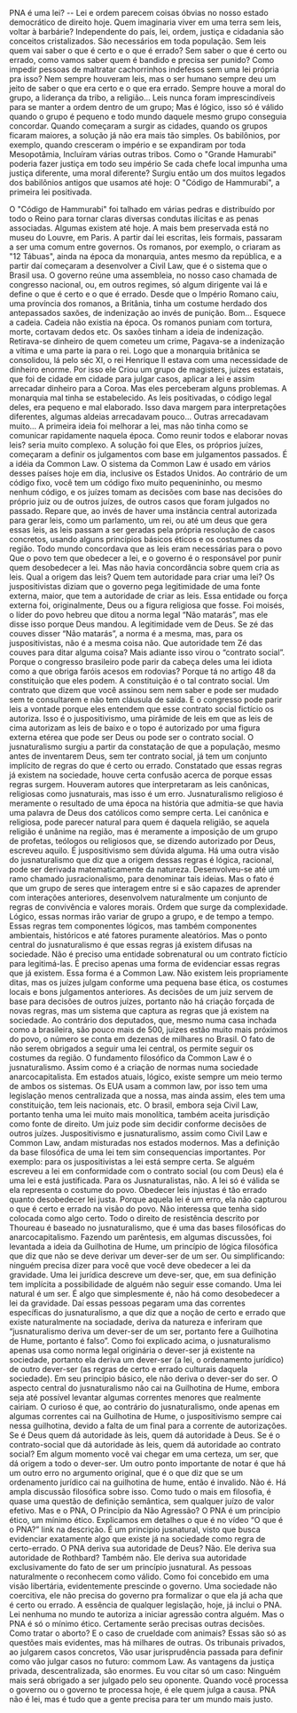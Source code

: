 ﻿PNA é uma lei? -- 
Lei e ordem parecem coisas óbvias no nosso estado democrático de direito hoje. Quem imaginaria viver em uma terra sem leis, voltar à barbárie? Independente do país, lei, ordem, justiça e cidadania são conceitos cristalizados. São necessários em toda população. Sem leis quem vai saber o que é certo e o que é errado? Sem saber o que é certo ou errado, como vamos saber quem é bandido e precisa ser punido? Como impedir pessoas de maltratar cachorrinhos indefesos sem uma lei própria pra isso? 
Nem sempre houveram leis, mas o ser humano sempre deu um jeito de saber o que era certo e o que era errado. Sempre houve a moral do grupo, a liderança da tribo, a religião... Leis nunca foram imprescindíveis para se manter a ordem dentro de um grupo; Mas é lógico, isso só é válido quando o grupo é pequeno e todo mundo daquele mesmo grupo conseguia concordar. 
Quando começaram a surgir as cidades, quando os grupos ficaram maiores, a solução já não era mais tão simples. Os babilônios, por exemplo, quando cresceram o império e se expandiram por toda Mesopotâmia, Incluíram várias outras tribos. Como o "Grande Hamurabi" poderia fazer justiça em todo seu império Se cada chefe local impunha uma justiça diferente, uma moral diferente? Surgiu então um dos muitos legados dos babilônios antigos que usamos até hoje: O "Código de Hammurabi", a primeira lei positivada. 

O "Código de Hammurabi" foi talhado em várias pedras e distribuído por todo o Reino para tornar claras diversas condutas ilícitas e as penas associadas. Algumas existem até hoje. A mais bem preservada está no museu do Louvre, em Paris. A partir daí lei escritas, leis formais, passaram a ser uma comum entre governos. 
Os romanos, por exemplo, o criaram as "12 Tábuas", ainda na época da monarquia, antes mesmo da república, e a partir daí começaram a desenvolver a Civil Law, que é o sistema que o Brasil usa. O governo reúne uma assembleia, no nosso caso chamada de congresso nacional, ou, em outros regimes, só algum dirigente vai lá e define o que é certo e o que é errado. 
Desde que o Império Romano caiu, uma província dos romanos, a Britânia, tinha um costume herdado dos antepassados saxões, de indenização ao invés de punição. Bom... Esquece a cadeia. Cadeia não existia na época. Os romanos puniam com tortura, morte, cortavam dedos etc. Os saxões tinham a ideia de indenização. Retirava-se dinheiro de quem cometeu um crime, Pagava-se a indenização a vítima e uma parte ia para o rei. Logo que a monarquia britânica se consolidou, lá pelo séc XI, o rei Henrique II estava com uma necessidade de dinheiro enorme. Por isso ele Criou um grupo de magisters, juízes estatais, que foi de cidade em cidade para julgar casos, aplicar a lei e assim arrecadar dinheiro para a Coroa. Mas eles perceberam alguns problemas. A monarquia mal tinha se estabelecido. As leis positivadas, o código legal deles, era pequeno e mal elaborado. Isso dava margem para interpretações diferentes, algumas aldeias arrecadavam pouco... Outras arrecadavam muito... A primeira ideia foi melhorar a lei, mas não tinha como se comunicar rapidamente naquela época. Como reunir todos e elaborar novas leis? seria muito complexo. 
A solução foi que Eles, os próprios juízes, começaram a definir os julgamentos com base em julgamentos passados. É a idéia da Common Law. O sistema da Common Law é usado em vários desses países hoje em dia, inclusive os Estados Unidos. 
Ao contrário de um código fixo, você tem um código fixo muito pequenininho, ou mesmo nenhum código, e os juízes tomam as decisões com base nas decisões do próprio juiz ou de outros juízes, de outros casos que foram julgados no passado. Repare que, ao invés de haver uma instância central autorizada para gerar leis, como um parlamento, um rei, ou até um deus que gera essas leis, as leis passam a ser geradas pela própria resolução de casos concretos, usando alguns princípios básicos éticos e os costumes da região. Todo mundo concordava que as leis eram necessárias para o povo Que o povo tem que obedecer a lei, e o governo é o responsável por punir quem desobedecer a lei. Mas não havia concordância sobre quem cria as leis. 
Qual a origem das leis? Quem tem autoridade para criar uma lei? Os juspositivistas diziam que o governo pega legitimidade de uma fonte externa, maior, que tem a autoridade de criar as leis. Essa entidade ou força externa foi, originalmente, Deus ou a figura religiosa que fosse. Foi moisés, o líder do povo hebreu que ditou a norma legal “Não matarás”, mas ele disse isso porque Deus mandou. A legitimidade vem de Deus. Se zé das couves disser “Não matarás”, a norma é a mesma, mas, para os juspositivistas, não é a mesma coisa não. Que autoridade tem Zé das couves para ditar alguma coisa? Mais adiante isso virou o “contrato social”. Porque o congresso brasileiro pode parir da cabeça deles uma lei idiota como a que obriga faróis acesos em rodovias? Porque tá no artigo 48 da constituição que eles podem. 
A constituição é o tal contrato social. Um contrato que dizem que você assinou sem nem saber e pode ser mudado sem te consultarem e não tem cláusula de saída. E o congresso pode parir leis a vontade porque eles entendem que esse contrato social fictício os autoriza. Isso é o juspositivismo, uma pirâmide de leis em que as leis de cima autorizam as leis de baixo e o topo é autorizado por uma figura externa etérea que pode ser Deus ou pode ser o contrato social. 
O jusnaturalismo surgiu a partir da constatação de que a população, mesmo antes de inventarem Deus, sem ter contrato social, já tem um conjunto implícito de regras do que é certo ou errado. Constatado que essas regras já existem na sociedade, houve certa confusão acerca de porque essas regras surgem. 
Houveram autores que interpretaram as leis canônicas, religiosas como jusnaturais, mas isso é um erro. Jusnaturalismo religioso é meramente o resultado de uma época na história que admitia-se que havia uma palavra de Deus dos católicos como sempre certa. Lei canônica e religiosa, pode parecer natural para quem é daquela religião, se aquela religião é unânime na região, mas é meramente a imposição de um grupo de profetas, teólogos ou religiosos que, se dizendo autorizado por Deus, escreveu aquilo. É juspositivismo sem dúvida alguma. 
Há uma outra visão do jusnaturalismo que diz que a origem dessas regras é lógica, racional, pode ser derivada matematicamente da natureza. Desenvolveu-se até um ramo chamado jusracionalismo, para denominar tais ideias. 
Mas o fato é que um grupo de seres que interagem entre si e são capazes de aprender com interações anteriores, desenvolvem naturalmente um conjunto de regras de convivência e valores morais. Ordem que surge da complexidade. Lógico, essas normas irão variar de grupo a grupo, e de tempo a tempo. 
Essas regras tem componentes lógicos, mas também componentes ambientais, históricos e até fatores puramente aleatórios. Mas o ponto central do jusnaturalismo é que essas regras já existem difusas na sociedade. Não é preciso uma entidade sobrenatural ou um contrato fictício para legitimá-las. É preciso apenas uma forma de evidenciar essas regras que já existem. Essa forma é a Common Law. 
Não existem leis propriamente ditas, mas os juízes julgam conforme uma pequena base ética, os costumes locais e bons julgamentos anteriores. As decisões de um juiz servem de base para decisões de outros juízes, portanto não há criação forçada de novas regras, mas um sistema que captura as regras que já existem na sociedade. Ao contrário dos deputados, que, mesmo numa casa inchada como a brasileira, são pouco mais de 500, juízes estão muito mais próximos do povo, o número se conta em dezenas de milhares no Brasil. O fato de não serem obrigados a seguir uma lei central, os permite seguir os costumes da região. O fundamento filosófico da Common Law é o jusnaturalismo. Assim como é a criação de normas numa sociedade anarcocapitalista. 
Em estados atuais, lógico, existe sempre um meio termo de ambos os sistemas. Os EUA usam a common law, por isso tem uma legislação menos centralizada que a nossa, mas ainda assim, eles tem uma constituição, tem leis nacionais, etc. O brasil, embora seja Civil Law, portanto tenha uma lei muito mais monolítica, também aceita jurisdição como fonte de direito. Um juiz pode sim decidir conforme decisões de outros juízes. Juspositivismo e jusnaturalismo, assim como Civil Law e Common Law, andam misturadas nos estados modernos. 
Mas a definição da base filosófica de uma lei tem sim consequencias importantes. Por exemplo: para os juspositivistas a lei está sempre certa. Se alguém escreveu a lei em conformidade com o contrato social (ou com Deus) ela é uma lei e está justificada. Para os Jusnaturalistas, não. A lei só é válida se ela representa o costume do povo. Obedecer leis injustas é tão errado quanto desobedecer lei justa. Porque aquela lei é um erro, ela não capturou o que é certo e errado na visão do povo. Não interessa que tenha sido colocada como algo certo. Todo o direito de resistência descrito por Thoureau é baseado no jusnaturalismo, que é uma das bases filosóficas do anarcocapitalismo. 
Fazendo um parêntesis, em algumas discussões, foi levantada a ideia da Guilhotina de Hume, um princípio de lógica filosófica que diz que não se deve derivar um dever-ser de um ser. Ou simplificando: ninguém precisa dizer para você que você deve obedecer a lei da gravidade. Uma lei jurídica descreve um deve-ser, que, em sua definição tem implícita a possibilidade de alguém não seguir esse comando. Uma lei natural é um ser. É algo que simplesmente é, não há como desobedecer a lei da gravidade. Daí essas pessoas pegaram uma das correntes específicas do jusnaturalismo, a que diz que a noção de certo e errado que existe naturalmente na sociadade, deriva da natureza e inferiram que “jusnaturalismo deriva um dever-ser de um ser, portanto fere a Guilhotina de Hume, portanto é falso”. 
Como foi explicado acima, o jusnaturalismo apenas usa como norma legal originária o dever-ser já existente na sociedade, portanto ela deriva um dever-ser (a lei, o ordenamento jurídico) de outro dever-ser (as regras de certo e errado culturais daquela sociedade). Em seu princípio básico, ele não deriva o dever-ser do ser. O aspecto central do jusnaturalismo não cai na Guilhotina de Hume, embora seja até possível levantar algumas correntes menores que realmente cairiam. 
O curioso é que, ao contrário do jusnaturalismo, onde apenas em algumas correntes cai na Guilhotina de Hume, o juspositivismo sempre cai nessa guilhotina, devido a falta de um final para a corrente de autorizações. Se é Deus quem dá autoridade às leis, quem dá autoridade à Deus. Se é o contrato-social que dá autoridade às leis, quem dá autoridade ao contrato social? Em algum momento você vai chegar em uma certeza, um ser, que dá origem a todo o dever-ser. 
Um outro ponto importante de notar é que há um outro erro no argumento original, que é o que diz que se um ordenamento jurídico cai na guilhotina de hume, então é invalido. Não é. Há ampla discussão filosófica sobre isso. Como tudo o mais em filosofia, é quase uma questão de definição semântica, sem qualquer juízo de valor efetivo.
Mas e o PNA, O Princípio da Não Agressão? O PNA é um princípio ético, um mínimo ético. Explicamos em detalhes o que é no vídeo “O que é o PNA?” link na descrição. É um principio jusnatural, visto que busca evidenciar exatamente algo que existe já na sociedade como regra de certo-errado. O PNA deriva sua autoridade de Deus? Não. Ele deriva sua autoridade de Rothbard? Também não. Ele deriva sua autoridade exclusivamente do fato de ser um princípio jusnatural. As pessoas naturalmente o reconhecem como válido. Como foi concebido em uma visão libertária, evidentemente prescinde o governo. Uma sociedade não coercitiva, ele não precisa do governo pra formalizar o que ela já acha que é certo ou errado. 
A essência de qualquer legislação, hoje, já inclui o PNA. Lei nenhuma no mundo te autoriza a iniciar agressão contra alguém. Mas o PNA é só o mínimo ético. Certamente serão precisas outras decisões. Como tratar o aborto? E o caso de crueldade com animais? Essas são só as questões mais evidentes, mas há milhares de outras. Os tribunais privados, ao julgarem casos concretos, Vão usar jurisprudência passada para definir como vão julgar casos no futuro: commom Law.
As vantagens da justiça privada, descentralizada, são enormes. Eu vou citar só um caso: Ninguém mais será obrigado a ser julgado pelo seu oponente. Quando você processa o governo ou o governo te processa hoje, é ele quem julga a causa. 
PNA não é lei, mas é tudo que a gente precisa para ter um mundo mais justo.

